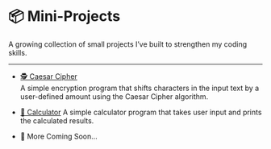 # 📦 Mini-Projects

A growing collection of small projects I’ve built to strengthen my coding skills.

---

- [🕵️ Caesar Cipher](https://github.com/ShadiSec/Mini-Projects/blob/main/caesar-cipher.py)  
  A simple encryption program that shifts characters in the input text by a user-defined amount using the Caesar Cipher algorithm.
  
- [🧮 Calculator](https://github.com/ShadiSec/Calculator/blob/main/Calculator.py)
  A simple calculator program that takes user input and prints the calculated results.

- 🚧 More Coming Soon...
